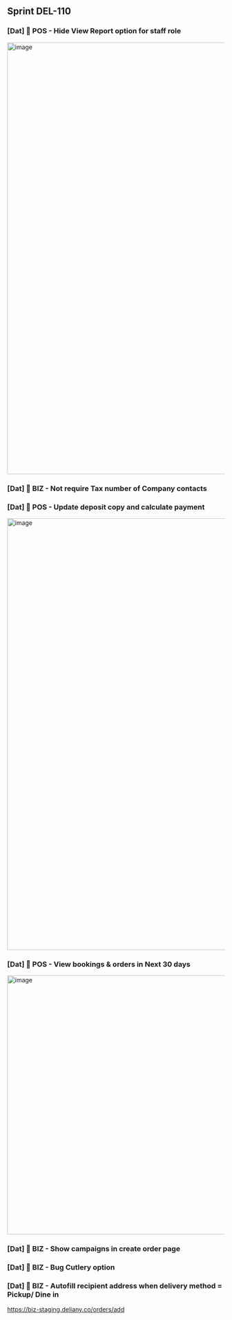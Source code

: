 ## Sprint DEL-110


### [Dat] 🚀 POS - Hide View Report option for staff role

<img width="1000" alt="image" src="https://github.com/Maffiaco/documentation/assets/51017791/e4d384d5-7fe1-434f-a600-d0716e293da8">

### [Dat] 🚀 BIZ - Not require Tax number of Company contacts

### [Dat] 🚀 POS - Update deposit copy and calculate payment

<img width="1000" alt="image" src="https://github.com/Maffiaco/documentation/assets/51017791/64341ad6-3272-4ffe-abc4-4a368dc9794e">

### [Dat] 🚀 POS - View bookings & orders in Next 30 days

<img width="600" alt="image" src="https://github.com/Maffiaco/documentation/assets/51017791/0e2b07c9-b5d2-4878-a97b-ec0d6ea6d8b8">

### [Dat] 🚀 BIZ - Show campaigns in create order page

### [Dat] 🚀 BIZ - Bug Cutlery option

### [Dat] 🚀 BIZ - Autofill recipient address when delivery method = Pickup/ Dine in

https://biz-staging.deliany.co/orders/add
